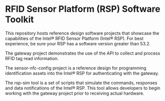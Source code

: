 # RFID Sensor Platform (RSP) Software Toolkit  
  
This repository hosts reference design software projects that showcase 
the capabilities of the Intel® RFID Sensor Platform (Intel® RSP).
For best experience, be sure your RSP has a software version greater
than 53.2.

The gateway project demonstrates the use of the API to collect and 
process RFID tag read information.

The sensor-nfc-config project is a reference design for programming 
identification assets into the Intel® RSP for authenticating with the gateway.

The rsp-sim tool is a set of scripts that simulate the commands, responses
and data notifications of the Intel® RSP. This tool allows developers to begin
working with the gateway project prior to receiving actual hardware.
